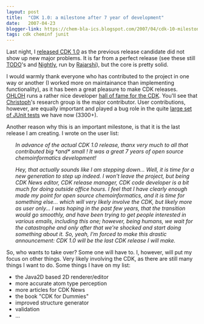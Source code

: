 ```yaml
---
layout: post
title:  "CDK 1.0: a milestone after 7 year of development"
date:   2007-04-23
blogger-link: https://chem-bla-ics.blogspot.com/2007/04/cdk-10-milestone-after-7-year-of.html
tags: cdk cheminf junit
---
```


Last night, I [released CDK 1.0](http://sourceforge.net/project/showfiles.php?group_id=20024) as the previous release candidate
did not show up new major problems. It is far from a perfect release (see these still [TODO](http://wiki.cubic.uni-koeln.de/cdkwiki/doku.php?id=cdk1.0)'s
and [Nightly](http://cheminfo.informatics.indiana.edu/~rguha/code/java/nightly/), run by
[Rajarshi](http://cheminfoclub.blogspot.com/)), but the core is pretty solid.

I would warmly thank everyone who has contributed to the project in one way or another (I worked more on maintainance than
implementing functionality), as it has been a great pleasure to make CDK releases. [OHLOH](http://www.ohloh.net/) runs a rather nice
developer [hall of fame for the CDK](http://www.ohloh.net/projects/380/analyses/latest/contributors). You'll see that
[Christoph](http://wiki.cubic.uni-koeln.de/blog/)'s research group is the major contributor. User contributions, however,
are equally important and played a bug role in the quite [large set of JUnit tests](http://cheminfo.informatics.indiana.edu/~rguha/code/java/nightly/junitsummary.html)
we have now (3300+).

Another reason why this is an important milestone, is that it is the last release I am creating. I wrote on the user list:

<ul><i>
In advance of the actual CDK 1.0 release, thanx very much to all that contributed big *and* small ! It was a great 7 years of open source
chemoinformatics development!

Hey, that actually sounds like I am stepping down... Well, it *is* time for a new generation to step up indeed. I won't leave the project,
but being CDK News editor, CDK release manager, CDK code developer is a bit much for doing outside office hours. I feel that I have clearly
enough made my point for open source chemoinformatics, and it is time for something else... which will very likely involve the CDK, but
likely more as user only... I was hoping in the past few years, that the transition would go smoothly, and have been trying to get people
interested in various emails, including this one; however, being humans, we wait for the catastrophe and only after that we're shocked and
start doing something about it. So, yeah, I'm forced to make this drastic announcement: CDK 1.0 will be the last CDK release *I* will make.
</i></ul>

So, who wants to take over? Some one will have to. I, however, will put my focus on other things. Very likely involving the CDK, as there
are still many things I want to do. Some things I have on my list:

* the Java2D based 2D renderer/editor
* more accurate atom type perception
* more articles for CDK News
* the book "CDK for Dummies"
* improved structure generator
* validation
* ...
